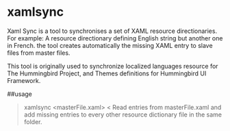 # xamlsync
Xaml Sync is a tool to synchronises a set of XAML resource directionaries. For example: A resource directionary defining English string but another one in French. the tool creates automatically the missing XAML entry to slave files from master files.

This tool is originally used to synchronize localized languages resource for The Hummingbird Project, and Themes definitions for Hummingbird UI Framework.

##usage
> xamlsync <masterFile.xaml> <
Read entries from masterFile.xaml and add missing entries to every other resource dictionary file in the same folder. 
